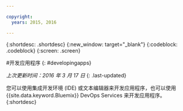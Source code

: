 ```yaml
---

copyright:
  years: 2015, 2016

---
```



{:shortdesc: .shortdesc}
{:new_window: target="_blank"}
{:codeblock: .codeblock}
{:screen: .screen}

#开发应用程序
{: #developingapps}

*上次更新时间：2016 年 3 月 17 日*
{: .last-updated}

您可以使用集成开发环境 (IDE) 或文本编辑器来开发应用程序，也可以使用 {{site.data.keyword.Bluemix}} DevOps Services 来开发应用程序。
{:shortdesc} 
